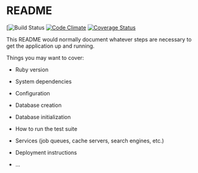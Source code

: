 # README

[![Build Status](https://codeship.com/projects/1228a450-2948-0136-930a-0efe8925988d/status?branch=master)
[![Code Climate](https://codeclimate.com/github/grahambleon/bean-town-exploration-site/badges/gpa.svg)](https://codeclimate.com/github/<YOUR_GITHUB_USERNAME>/<YOUR_REPO_NAME>)
[![Coverage Status](https://coveralls.io/repos/github/grahambleon/bean-town-exploration-site/badge.svg?branch=master)](https://coveralls.io/github/grahambleon/bean-town-exploration-site?branch=master)

This README would normally document whatever steps are necessary to get the
application up and running.

Things you may want to cover:

* Ruby version

* System dependencies

* Configuration

* Database creation

* Database initialization

* How to run the test suite

* Services (job queues, cache servers, search engines, etc.)

* Deployment instructions

* ...
